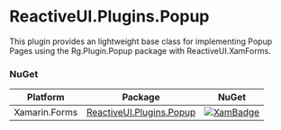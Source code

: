 # ReactiveUI.Plugins.Popup
This plugin provides an lightweight base class for implementing Popup Pages using the Rg.Plugin.Popup package with ReactiveUI.XamForms.

### NuGet

| Platform          | Package						           | NuGet                |
| ----------------- | ---------------------------------------- | -------------------- |
| Xamarin.Forms     | [ReactiveUI.Plugins.Popup][XamDoc]       | [![XamBadge]][Xam]   |

[Xam]: https://www.nuget.org/packages/ReactiveUI.Plugins.Popup/
[XamBadge]: https://img.shields.io/nuget/v/ReactiveUI.Plugins.Popup.svg
[XamDoc]: https://reactiveui.net/docs/getting-started/installation/xamarin-forms
